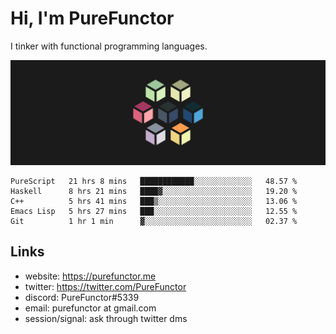 # Hi, I'm PureFunctor

I tinker with functional programming languages.

![Vitriol Header](./vitriol.png)

<!--START_SECTION:waka-->
```text
PureScript   21 hrs 8 mins   ████████████░░░░░░░░░░░░░   48.57 % 
Haskell      8 hrs 21 mins   ████▓░░░░░░░░░░░░░░░░░░░░   19.20 % 
C++          5 hrs 41 mins   ███▒░░░░░░░░░░░░░░░░░░░░░   13.06 % 
Emacs Lisp   5 hrs 27 mins   ███░░░░░░░░░░░░░░░░░░░░░░   12.55 % 
Git          1 hr 1 min      ▓░░░░░░░░░░░░░░░░░░░░░░░░   02.37 % 
```
<!--END_SECTION:waka-->

## Links
+ website: https://purefunctor.me
+ twitter: https://twitter.com/PureFunctor
+ discord: PureFunctor#5339
+ email: purefunctor at gmail.com
+ session/signal: ask through twitter dms
